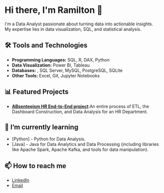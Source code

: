 # Hi there, I'm Ramilton 👋

I'm a Data Analyst passionate about turning data into actionable insights. My expertise lies in data visualization, SQL, and statistical analysis.

## 🛠️ Tools and Technologies
- **Programming Languages:** SQL, R, DAX, Python
- **Data Visualization:** Power BI, Tableau
- **Databases:** , SQL Server, MySQL, PostgreSQL, SQLite
- **Other Tools:** Excel, Git, Jupyter Notebooks

## 📊 Featured Projects
- **[ABsenteeism HR End-to-End project]([link-to-your-project](https://github.com/RCoelhojr/Absenteeism-HR-End-To-End-Project/blob/main/Files/Dashboard-Image.png))**:An entire process of ETL, the Dashboard Construction, and Data Analysis for an HR Department.



## 🌱 I’m currently learning
- [Python] - Python for Data Analysis.
- [Java] - Java for Data Analytics and Data Processing (including libraries like Apache Spark, Apache Kafka, and tools for data manipulation).

## 📫 How to reach me
- [LinkedIn](https://www.linkedin.com/in/rcoelhojr/)
- [Email](ramiltoncoelho@gmail.com)
